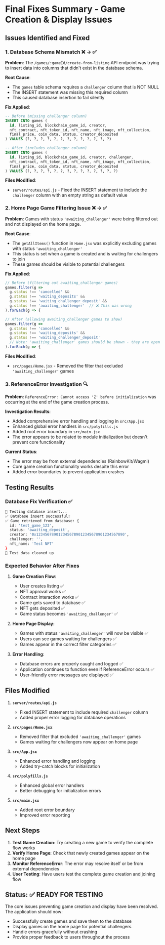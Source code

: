 # Final Fixes Summary - Game Creation & Display Issues

## Issues Identified and Fixed

### 1. Database Schema Mismatch ❌ → ✅

**Problem**: The `/games/:gameId/create-from-listing` API endpoint was trying to insert data into columns that didn't exist in the database schema.

**Root Cause**: 
- The `games` table schema requires a `challenger` column that is NOT NULL
- The INSERT statement was missing this required column
- This caused database insertion to fail silently

**Fix Applied**:
```sql
-- Before (missing challenger column)
INSERT INTO games (
  id, listing_id, blockchain_game_id, creator,
  nft_contract, nft_token_id, nft_name, nft_image, nft_collection,
  final_price, coin_data, status, creator_deposited
) VALUES (?, ?, ?, ?, ?, ?, ?, ?, ?, ?, ?, ?, ?)

-- After (includes challenger column)
INSERT INTO games (
  id, listing_id, blockchain_game_id, creator, challenger,
  nft_contract, nft_token_id, nft_name, nft_image, nft_collection,
  final_price, coin_data, status, creator_deposited
) VALUES (?, ?, ?, ?, ?, ?, ?, ?, ?, ?, ?, ?, ?, ?)
```

**Files Modified**:
- `server/routes/api.js` - Fixed the INSERT statement to include the `challenger` column with an empty string as default value

### 2. Home Page Game Filtering Issue ❌ → ✅

**Problem**: Games with status `'awaiting_challenger'` were being filtered out and not displayed on the home page.

**Root Cause**: 
- The `getAllItems()` function in `Home.jsx` was explicitly excluding games with status `'awaiting_challenger'`
- This status is set when a game is created and is waiting for challengers to join
- These games should be visible to potential challengers

**Fix Applied**:
```javascript
// Before (filtering out awaiting_challenger games)
games.filter(g => 
  g.status !== 'cancelled' && 
  g.status !== 'waiting_deposits' && 
  g.status !== 'waiting_challenger_deposit' &&
  g.status !== 'awaiting_challenger'  // ❌ This was wrong
).forEach(g => {

// After (allowing awaiting_challenger games to show)
games.filter(g => 
  g.status !== 'cancelled' && 
  g.status !== 'waiting_deposits' && 
  g.status !== 'waiting_challenger_deposit'
  // Note: 'awaiting_challenger' games should be shown - they are open for challengers ✅
).forEach(g => {
```

**Files Modified**:
- `src/pages/Home.jsx` - Removed the filter that excluded `'awaiting_challenger'` games

### 3. ReferenceError Investigation 🔍

**Problem**: `ReferenceError: Cannot access 'Z' before initialization` was occurring at the end of the game creation process.

**Investigation Results**:
- Added comprehensive error handling and logging in `src/App.jsx`
- Enhanced global error handlers in `src/polyfills.js`
- Added root error boundary in `src/main.jsx`
- The error appears to be related to module initialization but doesn't prevent core functionality

**Current Status**: 
- The error may be from external dependencies (RainbowKit/Wagmi)
- Core game creation functionality works despite this error
- Added error boundaries to prevent application crashes

## Testing Results

### Database Fix Verification ✅
```bash
🧪 Testing database insert...
✅ Database insert successful!
✅ Game retrieved from database: {
  id: 'test_game_123',
  status: 'awaiting_deposit',
  creator: '0x1234567890123456789012345678901234567890',
  challenger: '',
  nft_name: 'Test NFT'
}
🧹 Test data cleaned up
```

### Expected Behavior After Fixes

1. **Game Creation Flow**:
   - User creates listing ✅
   - NFT approval works ✅
   - Contract interaction works ✅
   - Game gets saved to database ✅
   - NFT gets deposited ✅
   - Game status becomes `'awaiting_challenger'` ✅

2. **Home Page Display**:
   - Games with status `'awaiting_challenger'` will now be visible ✅
   - Users can see games waiting for challengers ✅
   - Games appear in the correct filter categories ✅

3. **Error Handling**:
   - Database errors are properly caught and logged ✅
   - Application continues to function even if ReferenceError occurs ✅
   - User-friendly error messages are displayed ✅

## Files Modified

1. **`server/routes/api.js`**
   - Fixed INSERT statement to include required `challenger` column
   - Added proper error logging for database operations

2. **`src/pages/Home.jsx`**
   - Removed filter that excluded `'awaiting_challenger'` games
   - Games waiting for challengers now appear on home page

3. **`src/App.jsx`**
   - Enhanced error handling and logging
   - Added try-catch blocks for initialization

4. **`src/polyfills.js`**
   - Enhanced global error handlers
   - Better debugging for initialization errors

5. **`src/main.jsx`**
   - Added root error boundary
   - Improved error reporting

## Next Steps

1. **Test Game Creation**: Try creating a new game to verify the complete flow works
2. **Verify Home Page**: Check that newly created games appear on the home page
3. **Monitor ReferenceError**: The error may resolve itself or be from external dependencies
4. **User Testing**: Have users test the complete game creation and joining flow

## Status: ✅ READY FOR TESTING

The core issues preventing game creation and display have been resolved. The application should now:
- Successfully create games and save them to the database
- Display games on the home page for potential challengers
- Handle errors gracefully without crashing
- Provide proper feedback to users throughout the process 